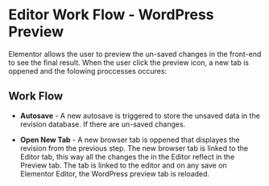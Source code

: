 # Editor Work Flow - WordPress Preview

Elementor allows the user to preview the un-saved changes in the front-end to see the final result. When the user click the preview icon, a new tab is oppened and the folowing proccesses occures:

## Work Flow

* **Autosave** - A new autosave is triggered to store the unsaved data in the revision database. If there are un-saved changes.

* **Open New Tab** - A new browser tab is oppened that displayes the revision from the previous step. The new browser tab is linked to the Editor tab, this way all the changes the in the Editor reflect in the Preview tab. The tab is linked to the editor and on any save on Elementor Editor, the WordPress preview tab is reloaded.

